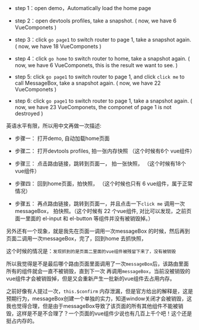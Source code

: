 - step 1：open demo，Automatically load the home page

- step 2：open devtools profiles, take a snapshot. ( now, we have 6 VueComponets )

- step 3：click `go page1` to switch router to page 1, take a snapshot again. (  now, we have 18 VueComponets  )

- step 4：click `go home` to switch router to home,  take a snapshot again. (  now, we have 6 VueComponets, this is the result we want to see. )

- step 5: click `go page1` to switch router to page 1, and click `click me` to call MessageBox, take a snapshot again. (  now, we have 22 VueComponets  )

- step 6: click `go page1` to switch router to page 1, take a snapshot again. (  now, we have 23 VueComponets, the componet of page 1 is not destroyed  )

英语水平有限，所以用中文再做一次描述:

- 步骤一： 打开demo, 自动加载home页面

- 步骤二： 打开devtools profiles, 拍一张内存快照 （这个时候有6个 vue组件）

- 步骤三： 点击路由链接，跳转到页面一， 拍一张快照， （这个时候有18个 vue组件）

- 步骤四： 回到home页面，拍快照， （这个时候也只有 6 vue组件，属于正常情况）

- 步骤五： 再点路由链接，跳转到页面一，并且点击一下`click me` 调用一次messageBox， 拍快照。（这个时候有 22 个vue组件, 对比可以发现，之前页面一里面的 el-input  和 el-button 等组件并没有被销毁掉。）

另外还有一个现象，就是我先在页面一调用一次messageBox 的时候，然后再到页面二调用一次messageBox，完了，回到home 去抓快照，

这个时候的情况是：`发现抓到的是页面二里面的vue组件被残留下来了，没有被销毁`

所以我觉得是不是最后哪个路由页面里面调用了一次`messageBox`后，该路由里面所有的组件就会一直不被销毁，直到下一次 再调用`messageBox`，当前没被销毁的vue组件才会被销毁掉，但是又会重新产生一批新的vue组件去占用内存。

之前好像有人提过一次，`this.$confirm`  内存泄漏，但是官方给出的解释是，这是预期行为，messageBox创建一个单独的实力，知道window关闭才会被销毁，这我也觉得合理，但是由于messageBox导致了该页面的所有其他组件不能被销毁，这样是不是不合理了？一个页面的vue组件少说也有几百上千个吧！这个还是挺占内存的。










